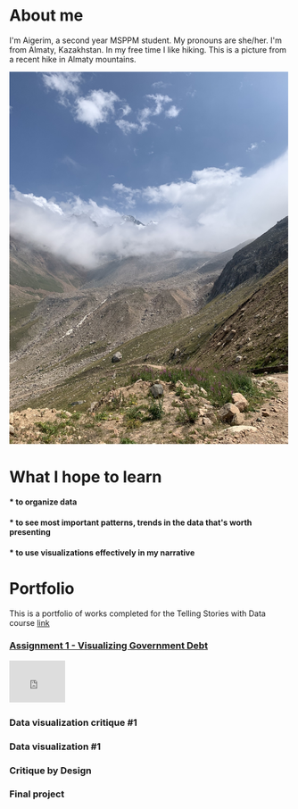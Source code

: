 # About me

I'm Aigerim, a second year MSPPM student. My pronouns are she/her. I'm from Almaty, Kazakhstan. In my free time I like hiking. 
This is a picture from a recent hike in Almaty mountains.

<img src = 'mountains.jpeg' width = '500'/>


# What I hope to learn 

#### * to organize data 
#### * to see most important patterns, trends in the data that's worth presenting
#### * to use visualizations effectively in my narrative

# Portfolio

This is a portfolio of works completed for the Telling Stories with Data course
[link](/debt.md)



### [Assignment 1 - Visualizing Government Debt](/debt.md)

<iframe src="https://data.oecd.org/chart/6O4I" width="100" height="75" style="border: 0" mozallowfullscreen="true" webkitallowfullscreen="true" allowfullscreen="true"><a href="https://data.oecd.org/chart/6O4I" target="_blank">OECD Chart: General government debt, Total, % of GDP, Annual, 2021</a></iframe>

### Data visualization critique #1
### Data visualization #1
### Critique by Design
### Final project
